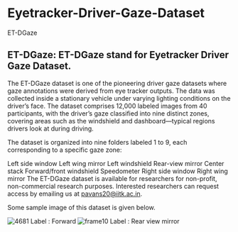 # Eyetracker-Driver-Gaze-Dataset
ET-DGaze

## ET-DGaze: ET-DGaze stand for Eyetracker Driver Gaze Dataset. 
The ET-DGaze dataset is one of the pioneering driver gaze datasets where gaze annotations were derived from eye tracker outputs. The data was collected inside a stationary vehicle under varying lighting conditions on the driver’s face. The dataset comprises 12,000 labeled images from 40 participants, with the driver’s gaze classified into nine distinct zones, covering areas such as the windshield and dashboard—typical regions drivers look at during driving.

The dataset is organized into nine folders labeled 1 to 9, each corresponding to a specific gaze zone:

Left side window
Left wing mirror
Left windshield
Rear-view mirror
Center stack
Forward/front windshield
Speedometer
Right side window
Right wing mirror
The ET-DGaze dataset is available for researchers for non-profit, non-commercial research purposes. Interested researchers can request access by emailing us at pavans20@iitk.ac.in.

Some sample image of this dataset is given below.

![4681](https://github.com/user-attachments/assets/944c3f77-7ec0-47c4-a8db-e321170fbdc4)
Label : Forward
![frame10](https://github.com/user-attachments/assets/89cf5265-ac94-4ad3-8eb9-75d6540af64e)
Label : Rear view mirror

